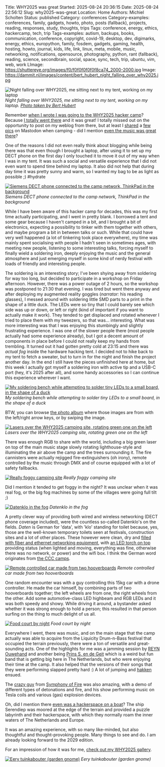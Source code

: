 Title: WHY2025 was great
Started: 2025-08-24 20:36:15
Date: 2025-08-24 22:56:12
Slug: why2025-was-great
Location: Home
Authors: Michiel Scholten
Status: published
Category: conferences
Category-examples: conferences, family, gadgets, howto, photo, posts (fallback), projects, reading, responses, study, thoughts, trips
Tags: conference, energy, ethics, hackercamp, tech, trip
Tags-examples: autism, backups, books, communication, conference, copyright, covid-19, desktop, dev, digimarks, energy, ethics, europython, family, fosdem, gadgets, gaming, health, hosting, howto, journal, kids, life, link, linux, meta, mobile, music, networking, notifications, opensource, photography, python, rant (fallback), reading, science, secondbrain, social, space, sync, tech, trip, ubuntu, vim, web, work
LImage: https://shuttereye.org/images/f0/f0f0f0f0f0f8ca74_2000-2000.jpg
Image: https://dammit.nl/images/content/bert_hubert_night_falling_over_why2025.jpg

![Night falling over WHY2025, me sitting next to my tent, working on my laptop](https://dammit.nl/images/content/bert_hubert_night_falling_over_why2025.jpg)
<em>Night falling over WHY2025, me sitting next to my tent, working on my laptop. [Photo taken by Bert Hubert](https://mastodon.social/@bert_hubert@eupolicy.social/114989143238986636)</em>

Remember [when I wrote I was going to the WHY2025 hacker camp]({filename}../posts/why2025.md)? Because [I totally went there](https://shuttereye.org/goingout/why2025/) and it was great! I totally missed out on the opportunity to post on my weblog from there, but at least I [shared](https://mastodon.social/@diginaut/114989674567998382) a [few pics](https://mastodon.social/@diginaut/115001297734145732) on Mastodon when camping - did I mention [even the music was great there](https://mastodon.social/@diginaut/115010542850620035)?

One of the reasons I did not even really think about blogging while being there was that even though I brought a laptop, after using it to set up my DECT phone on the first day I only touched it to move it out of my way when I was in my tent. It was such a social and versatile experience that I did not even want to spend time behind my laptop. It also did not help that during day time it was pretty sunny and warm, so I wanted my bag to be as light as possible ;) #hydrate

[![Siemens DECT phone connected to the camp network, ThinkPad in the background](https://shuttereye.org/images/49/49133333b0381906_2000-2000.jpg)](https://shuttereye.org/goingout/why2025/PXL_20250808_081931794.jpg/view/)
<em>Siemens DECT phone connected to the camp network, ThinkPad in the background</em>

While I have been aware of this hacker camp for decades, this was my first time actually participating, and I went in pretty blank. I borrowed a tent and some gear because I haven't camped in a bit, and I brought a bit of electronics, expecting a possibility to tinker with them together with others, and maybe program a bit in between talks or such. While that could have very well happened (a lot of tinkering took place everywhere), my time was mainly spent socialising with people I hadn't seen in sometimes ages, with meeting new people, listening to some interesting talks, forcing myself to finally wield a soldering iron, deeply enjoying the music and the general atmosphere and just emerging myself in some kind of nerdy festival with loads of friendly and interesting people.

The soldering is an interesting story; I've been shying away from soldering for way too long, but decided to participate in a workshop on Friday afternoon. However, there was a power outage of 2 hours, so the workshop was postponed to 21:30 that evening. I was tired but went there anyway and after deploying my augmented reality goggles (*narrator:* his reading glasses), I messed around with soldering little SMD parts to a print in the shape of a little duck. The LEDs were so tiny that I could barely see which side was up or down, or left or right (kind of important if you want to actually make it work). They tended to get displaced and rotated whenever I tried to place them with my tweezers, so that was... interesting. What was more interesting was that I was enjoying this stumbingly and slightly frustrating experience. I was one of the slower people there (most people actually had some experience already), but I got a decent amount of components in place before I could not really keep my hands from trembling. It turned out it had gotten pretty cold at 23:15 and there was *actual fog* inside the hardware hacking tent. I decided not to hike back to my tent to fetch a sweater, but to turn in for the night and finish the project another day. In the end I still have the pieces unfinished here at home, but this week I actually got myself a soldering iron with active tip and a USB-C port (hey, it's 2025 after all), and some handy accessories so I can continue this experience wherever I want.

[![My soldering bench while attempting to solder tiny LEDs to a small board, in the shape of a duck](https://shuttereye.org/images/e3/e3cdc58c86a4ccdc_2000-2000.jpg)](https://shuttereye.org/goingout/why2025/PXL_20250808_202241132.jpg/view/)
<em>My soldering bench while attempting to solder tiny LEDs to a small board, in the shape of a duck</em>

BTW, you can browse [the photo album](https://shuttereye.org/goingout/why2025/) where those images are from with the left/right arrow keys, or by swiping the image.

[![Lasers over the WHY2025 camping site, rotating green one on the left](https://shuttereye.org/images/f0/f0f0f0f0f0f8f094_2000-2000.jpg)](https://shuttereye.org/goingout/why2025/PXL_20250808_215036713.jpg/view/)
<em>Lasers over the WHY2025 camping site, rotating green one on the left</em>

There was enough RGB to share with the world, including a big green laser on top of the main music stage slowly rotating lighthouse-style and illuminating the air above the camp and the trees surrounding it. The fire cannisters were actually rejigged fire-extinguishers (oh irony), remote controlled by the music through DMX and of course equipped with a lot of safety fallbacks.

[![Really foggy camping site](https://shuttereye.org/images/fc/fcfcfcf8f0eceffe_2000-2000.jpg)](https://shuttereye.org/goingout/why2025/PXL_20250808_213450080.jpg/view/)
<em>Really foggy camping site</em>

Did I mention it tended to get foggy in the night? It was unclear when it was real fog, or the big fog machines by some of the villages were going full tilt ;)

[![Datenklo in the fog](https://shuttereye.org/images/f0/f0f078191a3e30f1_2000-2000.jpg)](https://shuttereye.org/goingout/why2025/PXL_20250809_213540673.jpg/view/)
<em>Datenklo in the fog</em>

A pretty clever way of providing both wired and wireless networking (DECT phone coverage included), were the countless so-called Datenklo's on the fields. *Daten* is German for 'data', with 'klo' standing for toilet because, yes, those are the well-known temporary toilets seen at festivals, construction sites and a lot of other places. These however were clean, dry and [filled with fiber and ethernet networking equipment](https://shuttereye.org/goingout/why2025/PXL_20250809_173800546.jpg/view/), with [an LED torch on top](https://shuttereye.org/goingout/why2025/PXL_20250809_174038822.jpg/view/) providing status (when lighted and moving, everything was fine, otherwise there was no network, or power) and the wifi box. I think the German word originates from [the CCC camps](https://en.wikipedia.org/wiki/Chaos_Communication_Camp).

[![Remote controlled car made from two hooverboards](https://shuttereye.org/images/5e/5e1e379bd5ccc9c4_2000-2000.jpg)](https://shuttereye.org/goingout/why2025/PXL_20250809_215702064.jpg/view/)
<em>Remote controlled car made from two hooverboards</em>

One random encounter was with a guy controlling this 15kg car with a drone controller. He made the car himself, by combining parts of two hooverboards together; the left wheels are from one, the right wheels from the other. Add some automotive-class LED highbeam and RGB LEDs and it was both speedy and showy. While driving it around, a bystander asked whether it was strong enough to hold a person; this resulted in that person surfing on the thing to much delight of us all.

[![Food court by night](https://shuttereye.org/images/f0/f0f0f4f6f6fcb886_2000-2000.jpg)](https://shuttereye.org/goingout/why2025/PXL_20250809_212808170.jpg/view/)
<em>Food court by night</em>

Everywhere I went, there was music, and on the main stage that the camp actually was able to acquire from the Liquicity Drum-n-Bass festival that occupied the terrain previously, there were a ton of versatile and great-sounding acts. One of the highlights for me was a jamming session by [REYN Ouwehand](https://shuttereye.org/goingout/why2025/PXL_20250810_133212714.jpg/view/) and another being [Prins S. en de Geit](https://shuttereye.org/goingout/why2025/PXL_20250810_200723070.jpg/view/) which is a weird but fun band that is getting big here in The Netherlands, but who were enjoying their time at the camp. It also helped that the versions of their songs that they were performing slapped pretty hard :) A lot of jumping and [hakken](https://en.wikipedia.org/wiki/Hakken) ensued.

The [crazy guy](https://shuttereye.org/goingout/why2025/PXL_20250809_205142264.jpg/view/) from [Symphony of Fire](https://shuttereye.org/goingout/why2025/PXL_20250810_205123765_crop.jpg/view/) was also amazing, with a demo of different types of detonations and fire, and his show performing music on Tesla coils and various (gas) explosion devices.

Oh, did I mention there [even was a hackerspace on a boat](https://shuttereye.org/goingout/why2025/PXL_20250809_153732120.MP.jpg/view/)? The ship Serendiep was moored at the edge of the terrain and provided a puzzle labyrinth and their hackerspace, with which they normally roam the inner waters of The Netherlands and Europe.

It was an amazing experience, with so many like-minded, but also thoughtful and thought-provoking people. Many things to see and do. I am already looking forward to the 2029 edition.

For an impression of how it was for me, [check out my WHY2025 gallery](https://shuttereye.org/goingout/why2025/).

[![Eery tuinkabouter (garden gnome)](https://shuttereye.org/images/64/6468eab0f4e1c094_2000-2000.jpg)](https://shuttereye.org/goingout/why2025/PXL_20250809_211908892.jpg/view/)
<em>Eery tuinkabouter (garden gnome)</em>
